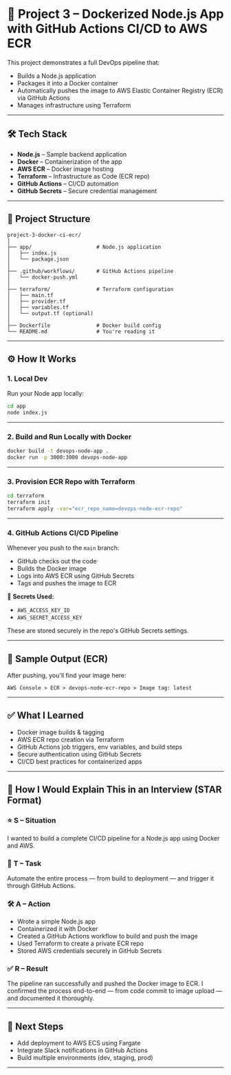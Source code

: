 # 🚀 Project 3 – Dockerized Node.js App with GitHub Actions CI/CD to AWS ECR

This project demonstrates a full DevOps pipeline that:
- Builds a Node.js application
- Packages it into a Docker container
- Automatically pushes the image to AWS Elastic Container Registry (ECR) via GitHub Actions
- Manages infrastructure using Terraform

---

## 🛠️ Tech Stack

- **Node.js** – Sample backend application
- **Docker** – Containerization of the app
- **AWS ECR** – Docker image hosting
- **Terraform** – Infrastructure as Code (ECR repo)
- **GitHub Actions** – CI/CD automation
- **GitHub Secrets** – Secure credential management

---

## 📁 Project Structure

```
project-3-docker-ci-ecr/
│
├── app/                     # Node.js application
│   ├── index.js
│   └── package.json
│
├── .github/workflows/       # GitHub Actions pipeline
│   └── docker-push.yml
│
├── terraform/               # Terraform configuration
│   ├── main.tf
│   ├── provider.tf
│   ├── variables.tf
│   └── output.tf (optional)
│
├── Dockerfile               # Docker build config
└── README.md                # You're reading it
```

---

## ⚙️ How It Works

### 1. Local Dev
Run your Node app locally:
```bash
cd app
node index.js
```

---

### 2. Build and Run Locally with Docker
```bash
docker build -t devops-node-app .
docker run -p 3000:3000 devops-node-app
```

---

### 3. Provision ECR Repo with Terraform
```bash
cd terraform
terraform init
terraform apply -var="ecr_repo_name=devops-node-ecr-repo"
```

---

### 4. GitHub Actions CI/CD Pipeline

Whenever you push to the `main` branch:
- GitHub checks out the code
- Builds the Docker image
- Logs into AWS ECR using GitHub Secrets
- Tags and pushes the image to ECR

🔐 **Secrets Used:**
- `AWS_ACCESS_KEY_ID`
- `AWS_SECRET_ACCESS_KEY`

These are stored securely in the repo's GitHub Secrets settings.

---

## 🧪 Sample Output (ECR)

After pushing, you'll find your image here:
```
AWS Console > ECR > devops-node-ecr-repo > Image tag: latest
```

---

## ✅ What I Learned

- Docker image builds & tagging
- AWS ECR repo creation via Terraform
- GitHub Actions job triggers, env variables, and build steps
- Secure authentication using GitHub Secrets
- CI/CD best practices for containerized apps

---

## 💬 How I Would Explain This in an Interview (STAR Format)

### ⭐ **S – Situation**  
I wanted to build a complete CI/CD pipeline for a Node.js app using Docker and AWS.

### 🎯 **T – Task**  
Automate the entire process — from build to deployment — and trigger it through GitHub Actions.

### 🛠 **A – Action**  
- Wrote a simple Node.js app  
- Containerized it with Docker  
- Created a GitHub Actions workflow to build and push the image  
- Used Terraform to create a private ECR repo  
- Stored AWS credentials securely in GitHub Secrets

### ✅ **R – Result**  
The pipeline ran successfully and pushed the Docker image to ECR. I confirmed the process end-to-end — from code commit to image upload — and documented it thoroughly.

---

## 🧠 Next Steps

- Add deployment to AWS ECS using Fargate
- Integrate Slack notifications in GitHub Actions
- Build multiple environments (dev, staging, prod)

---
